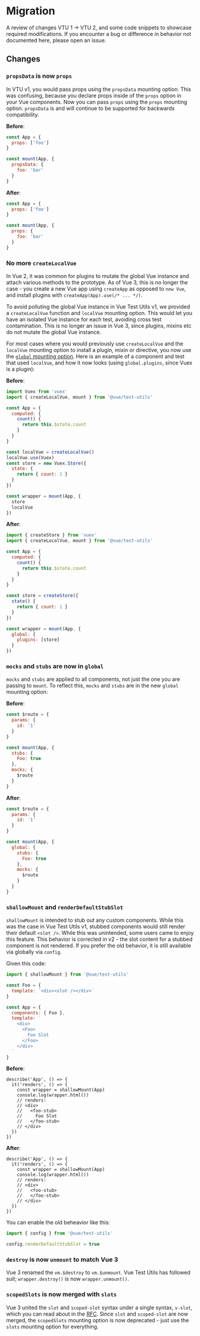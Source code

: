 # Migration

A review of changes VTU 1 -> VTU 2, and some code snippets to showcase required modifications. If you encounter a bug or difference in behavior not documented here, please open an issue.

## Changes

### `propsData` is now `props`

In VTU v1, you would pass props using the `propsData` mounting option. This was confusing, because you declare props inside of the `props` option in your Vue components. Now you can pass `props` using the `props` mounting option. `propsData` is and will continue to be supported for backwards compatibility.

**Before**:

```js
const App = { 
  props: ['foo']
}

const mount(App, {
  propsData: {
    foo: 'bar'
  }
}
```

**After**:

```js
const App = { 
  props: ['foo']
}

const mount(App, {
  props: {
    foo: 'bar'
  }
}
```

### No more `createLocalVue`

In Vue 2, it was common for plugins to mutate the global Vue instance and attach various methods to the prototype. As of Vue 3, this is no longer the case - you create a new Vue app using `createApp` as opposed to `new Vue`, and install plugins with `createApp(App).use(/* ... */)`.

To avoid polluting the global Vue instance in Vue Test Utils v1, we provided a `createLocalVue` function and `localVue` mounting option. This would let you have an isolated Vue instance for each test, avoiding cross test contamination. This is no longer an issue in Vue 3, since plugins, mixins etc do not mutate the global Vue instance.

For most cases where you would previously use `createLocalVue` and the `localVue` mounting option to install a plugin, mixin or directive, you now use the [`global` mounting option](/v2/api/#global-components). Here is an example of a component and test that used `localVue`, and how it now looks (using `global.plugins`, since Vuex is a plugin):

**Before**:

```js
import Vuex from 'vuex'
import { createLocalVue, mount } from '@vue/test-utils'

const App = {
  computed: {
    count() {
      return this.$state.count
    } 
  }
}

const localVue = createLocalVue()
localVue.use(Vuex)
const store = new Vuex.Store({
  state: {
    return { count: 1 }
  }
})

const wrapper = mount(App, {
  store
  localVue
})
```

**After**:

```js
import { createStore } from 'vuex'
import { createLocalVue, mount } from '@vue/test-utils'

const App = {
  computed: {
    count() {
      return this.$state.count
    } 
  }
}

const store = createStore({
  state() {
    return { count: 1 }
  }
})

const wrapper = mount(App, {
  global: {
    plugins: [store]
  }
})
```

### `mocks` and `stubs` are now in `global`

`mocks` and `stubs` are applied to all components, not just the one you are passing to `mount`. To reflect this, `mocks` and `stubs` are in the new `global` mounting option:

**Before**:

```js
const $route = {
  params: {
    id: '1'
  }
}

const mount(App, {
  stubs: {
    Foo: true
  },
  mocks: {
    $route
  }
}
```

**After**:

```js
const $route = {
  params: {
    id: '1'
  }
}

const mount(App, {
  global: {
    stubs: {
      Foo: true
    },
    mocks: {
      $route
    }
  }
}
```

### `shallowMount` and `renderDefaultStubSlot`

`shallowMount` is intended to stub out any custom components. While this was the case in Vue Test Utils v1, stubbed components would still render their default `<slot />`. While this was unintended, some users came to enjoy this feature. This behavior is corrected in v2 - the slot content for a stubbed component is not rendered. If you prefer the old behavior, it is still available via globally via `config`.

Given this code:

```js
import { shallowMount } from '@vue/test-utils'

const Foo = {
  template: `<div><slot /></div>`
}

const App = {
  components: { Foo },
  template: `
    <div>
      <Foo> 
        Foo Slot
      </Foo>
    </div>
  `
}
```

**Before**:

```
describe('App', () => {
  it('renders', () => {
    const wrapper = shallowMount(App)
    console.log(wrapper.html()) 
    // renders:
    // <div>
    //   <foo-stub>
    //     Foo Slot
    //   </foo-stub>
    // </div>
  })
})
```

**After**:

```
describe('App', () => {
  it('renders', () => {
    const wrapper = shallowMount(App)
    console.log(wrapper.html()) 
    // renders:
    // <div>
    //   <foo-stub>
    //   </foo-stub>
    // </div>
  })
})
```

You can enable the old beheavior like this:

```js
import { config } from '@vue/test-utils'

config.renderDefaultStubSlot = true
```

### `destroy` is now `unmount` to match Vue 3 

Vue 3 renamed the `vm.$destroy` to `vm.$unmount`. Vue Test Utils has followed suit; `wrapper.destroy()` is now `wrapper.unmount()`.

### `scopedSlots` is now merged with `slots` 

Vue 3 united the `slot` and `scoped-slot` syntax under a single syntax, `v-slot`, which you can read about in the [RFC](https://github.com/vuejs/rfcs/blob/master/active-rfcs/0001-new-slot-syntax.md). Since `slot` and `scoped-slot` are now merged, the `scopedSlots` mounting option is now deprecated - just use the `slots` mounting option for everything.

